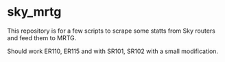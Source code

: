 # sky_mrtg
This repository is for a few scripts to scrape some statts from Sky routers and feed them to MRTG.

Should work ER110, ER115 and with SR101, SR102 with a small modification.
